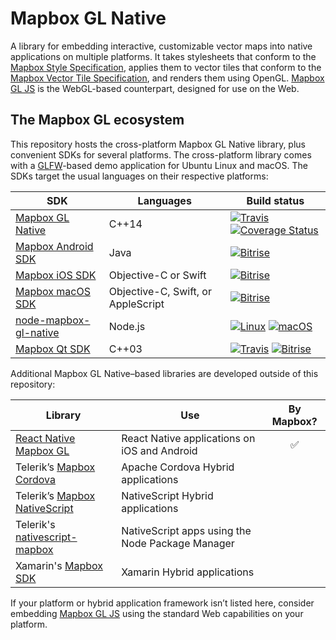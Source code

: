 # Mapbox GL Native

A library for embedding interactive, customizable vector maps into native applications on multiple platforms. It takes stylesheets that conform to the [Mapbox Style Specification](https://github.com/mapbox/mapbox-gl-style-spec/), applies them to vector tiles that conform to the [Mapbox Vector Tile Specification](https://github.com/mapbox/vector-tile-spec), and renders them using OpenGL. [Mapbox GL JS](https://github.com/mapbox/mapbox-gl-js) is the WebGL-based counterpart, designed for use on the Web.

## The Mapbox GL ecosystem

This repository hosts the cross-platform Mapbox GL Native library, plus convenient SDKs for several platforms. The cross-platform library comes with a [GLFW](https://github.com/glfw/glfw)-based demo application for Ubuntu Linux and macOS. The SDKs target the usual languages on their respective platforms:

| SDK                                     | Languages                          | Build status                             |
| --------------------------------------- | ---------------------------------- | ---------------------------------------- |
| [Mapbox GL Native](INSTALL.md)          | C++14                              | [![Travis](https://travis-ci.org/mapbox/mapbox-gl-native.svg?branch=master)](https://travis-ci.org/mapbox/mapbox-gl-native/builds) [![Coverage Status](https://coveralls.io/repos/github/mapbox/mapbox-gl-native/badge.svg?branch=master)](https://coveralls.io/github/mapbox/mapbox-gl-native?branch=master) |
| [Mapbox Android SDK](platform/android/) | Java                               | [![Bitrise](https://www.bitrise.io/app/79cdcbdc42de4303.svg?token=_InPF8bII6W7J6kFr-L8QQ&branch=master)](https://www.bitrise.io/app/79cdcbdc42de4303) |
| [Mapbox iOS SDK](platform/ios/)         | Objective-C or Swift               | [![Bitrise](https://www.bitrise.io/app/7514e4cf3da2cc57.svg?token=OwqZE5rSBR9MVWNr_lf4sA&branch=master)](https://www.bitrise.io/app/7514e4cf3da2cc57) |
| [Mapbox macOS SDK](platform/macos/)     | Objective-C, Swift, or AppleScript | [![Bitrise](https://www.bitrise.io/app/155ef7da24b38dcd.svg?token=4KSOw_gd6WxTnvGE2rMttg&branch=master)](https://www.bitrise.io/app/155ef7da24b38dcd) |
| [node-mapbox-gl-native](platform/node/) | Node.js                            | [![Linux](https://travis-ci.org/mapbox/mapbox-gl-native.svg?branch=master)](https://travis-ci.org/mapbox/mapbox-gl-native/builds) [![macOS](https://www.bitrise.io/app/55e3a9bf71202106.svg?token=5qf5ZUcKVN3LDnHhW7rO0w)](https://www.bitrise.io/app/55e3a9bf71202106) |
| [Mapbox Qt SDK](platform/qt)            | C++03                              | [![Travis](https://travis-ci.org/mapbox/mapbox-gl-native.svg?branch=master)](https://travis-ci.org/mapbox/mapbox-gl-native/builds) [![Bitrise](https://www.bitrise.io/app/96cfbc97e0245c22.svg?token=GxsqIOGPXhn0F23sSVSsYA&branch=master)](https://www.bitrise.io/app/96cfbc97e0245c22) |

Additional Mapbox GL Native–based libraries are developed outside of this repository:

| Library                                  | Use                                      |     By Mapbox?     |
| ---------------------------------------- | ---------------------------------------- | :----------------: |
| [React Native Mapbox GL](https://github.com/mapbox/react-native-mapbox-gl) | React Native applications on iOS and Android | :white_check_mark: |
| Telerik’s [Mapbox Cordova](http://plugins.telerik.com/cordova/plugin/mapbox) | Apache Cordova Hybrid applications       |                    |
| Telerik’s [Mapbox NativeScript](http://plugins.telerik.com/nativescript/plugin/mapbox) | NativeScript Hybrid applications         |                    |
| Telerik's [nativescript-mapbox](https://www.npmjs.com/package/nativescript-mapbox) | NativeScript apps using the Node Package Manager |                    |
| Xamarin's [Mapbox SDK](https://components.xamarin.com/view/mapboxsdk) | Xamarin Hybrid applications              |                    |

If your platform or hybrid application framework isn’t listed here, consider embedding [Mapbox GL JS](https://github.com/mapbox/mapbox-gl-js) using the standard Web capabilities on your platform.
